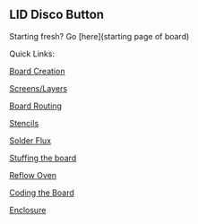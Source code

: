 LID Disco Button
----
Starting fresh? Go [here](starting page of board)

Quick Links:

[Board Creation](https://github.com/psu-epl/lid-button/wiki/Board-Creation)

[Screens/Layers](https://github.com/psu-epl/lid-button/wiki/Screens-and-Layers)

[Board Routing](https://github.com/psu-epl/lid-button/wiki/Board-Routing)

[Stencils](https://github.com/psu-epl/lid-button/wiki/The-Many-Masks-of-LID)

[Solder Flux](https://github.com/psu-epl/lid-button/wiki/Solder-Flux-Prep)

[Stuffing the board](https://github.com/psu-epl/lid-button/wiki/Stuffing-the-Board)

[Reflow Oven](https://github.com/psu-epl/lid-button/wiki/Reflow)

[Coding the Board](https://github.com/psu-epl/lid-button/wiki/Coding-the-Board)

[Enclosure](https://github.com/psu-epl/lid-button/wiki/Enclosure)
